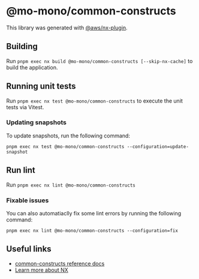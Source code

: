 # @mo-mono/common-constructs

This library was generated with [@aws/nx-plugin](https://github.com/awslabs/nx-plugin-for-aws/).

## Building

Run `pnpm exec nx build @mo-mono/common-constructs [--skip-nx-cache]` to build the application.

## Running unit tests

Run `pnpm exec nx test @mo-mono/common-constructs` to execute the unit tests via Vitest.

### Updating snapshots

To update snapshots, run the following command:

`pnpm exec nx test @mo-mono/common-constructs --configuration=update-snapshot`

## Run lint

Run `pnpm exec nx lint @mo-mono/common-constructs`

### Fixable issues

You can also automatiaclly fix some lint errors by running the following command:

`pnpm exec nx lint @mo-mono/common-constructs --configuration=fix`

## Useful links

- [common-constructs reference docs](TODO)
- [Learn more about NX](https://nx.dev/getting-started/intro)
